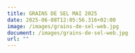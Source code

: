 ```yaml
---
title: GRAINS DE SEL MAI 2025
date: 2025-06-08T12:05:56.316+02:00
image: /images/grains-de-sel-web.jpg
document: /images/grains-de-sel-web.jpg
url: ""
---
```

